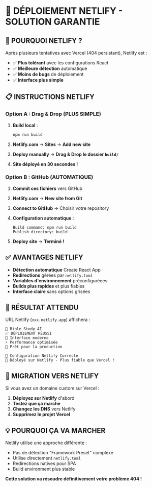 # 🚀 DÉPLOIEMENT NETLIFY - SOLUTION GARANTIE

## 🎯 POURQUOI NETLIFY ?

Après plusieurs tentatives avec Vercel (404 persistant), Netlify est :
- ✅ **Plus tolérant** avec les configurations React
- ✅ **Meilleure détection** automatique
- ✅ **Moins de bugs** de déploiement
- ✅ **Interface plus simple**

## 📋 INSTRUCTIONS NETLIFY

### Option A : Drag & Drop (PLUS SIMPLE)

1. **Build local** :
   ```bash
   npm run build
   ```

2. **Netlify.com** → **Sites** → **Add new site**

3. **Deploy manually** → **Drag & Drop le dossier `build/`**

4. **Site déployé en 30 secondes !**

### Option B : GitHub (AUTOMATIQUE)

1. **Commit ces fichiers** vers GitHub

2. **Netlify.com** → **New site from Git**

3. **Connect to GitHub** → Choisir votre repository

4. **Configuration automatique** :
   ```
   Build command: npm run build
   Publish directory: build
   ```

5. **Deploy site** → **Terminé !**

## ✅ AVANTAGES NETLIFY

- **Détection automatique** Create React App
- **Redirections** gérées par `netlify.toml`
- **Variables d'environnement** préconfiguréees
- **Builds plus rapides** et plus fiables
- **Interface claire** sans options grisées

## 🎯 RÉSULTAT ATTENDU

URL Netlify (`xxx.netlify.app`) affichera :
```
📖 Bible Study AI
✅ DÉPLOIEMENT RÉUSSI
🎯 Interface moderne
⚡ Performance optimisée  
🚀 Prêt pour la production

🔧 Configuration Netlify Correcte
🎉 Déployé sur Netlify - Plus fiable que Vercel !
```

## 🔄 MIGRATION VERS NETLIFY

Si vous avez un domaine custom sur Vercel :
1. **Déployez sur Netlify** d'abord
2. **Testez que ça marche**  
3. **Changez les DNS** vers Netlify
4. **Supprimez le projet Vercel**

## 💡 POURQUOI ÇA VA MARCHER

Netlify utilise une approche différente :
- Pas de détection "Framework Preset" complexe
- Utilise directement `netlify.toml`
- Redirections natives pour SPA
- Build environment plus stable

**Cette solution va résoudre définitivement votre problème 404 !**